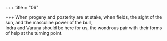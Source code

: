 +++
title = "06"

+++
When progeny and posterity are at stake, when fields, the sight of the  sun, and the masculine power of the bull,  
Indra and Varuṇa should be here for us, the wondrous pair with their  forms of help at the turning point.  